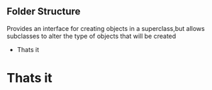 ## Folder Structure

Provides an interface for creating objects in a superclass,but allows subclasses to alter the type of objects that will be created

- Thats it

# Thats it
